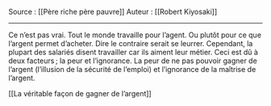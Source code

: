 Source : [[Père riche père pauvre]]
Auteur : [[Robert Kiyosaki]]
***

Ce n’est pas vrai. Tout le monde travaille pour l’agent. Ou plutôt pour ce que l’argent permet d’acheter. 
Dire le contraire serait se leurrer.
Cependant, la plupart des salariés disent travailler car ils aiment leur métier.
Ceci est dû à deux facteurs ; la peur et l’ignorance. 
La peur de ne pas pouvoir gagner de l’argent (l’illusion de la sécurité de l’emploi) et l’ignorance de la maîtrise de l’argent.

[[La véritable façon de gagner de l’argent]]